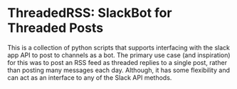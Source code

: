 # ThreadedRSS: SlackBot for Threaded Posts

This is a collection of python scripts that supports interfacing with the slack app API to post to channels as a bot. The primary use case (and inspiration) for this was to post an RSS feed as threaded replies to a single post, rather than posting many messages each day. Although, it has some flexibility and can act as an interface to any of the Slack API methods.